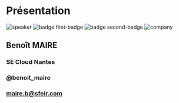 <!-- .slide: class="speaker-slide" -->

# Présentation

![speaker](./assets/images/bm.jpg)
![badge first-badge](./assets/images/aws_architect_associate.png)
![badge second-badge](./assets/images/aws_developper_associate.png)
![company](./assets/images/logo-sfeir-blanc.png)

## Benoît MAIRE

### SE Cloud Nantes

<!-- .element: class="icon-rule icon-first" -->

### @benoit_maire

<!-- .element: class="icon-linkedin icon-second" -->

### maire.b@sfeir.com

<!-- .element: class="icon-mail icon-third" -->

